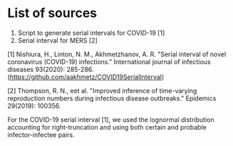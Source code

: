 # List of sources
1. Script to generate serial intervals for COVID-19 [1]
2. Serial interval for MERS [2]

[1] Nishiura, H., Linton, N. M., Akhmetzhanov, A. R. "Serial interval of novel coronavirus (COVID-19) infections." International journal of infectious diseases 93(2020): 285-286. (https://github.com/aakhmetz/COVID19SerialInterval)

[2] Thompson, R. N., eet al. "Improved inference of time-varying reproduction numbers during infectious disease outbreaks." Epidemics 29(2019): 100356.

For the COVID-19 serial interval [1], we used the lognormal distribution
accounting for right-truncation and using both certain and probable
infector-infectee pairs.
